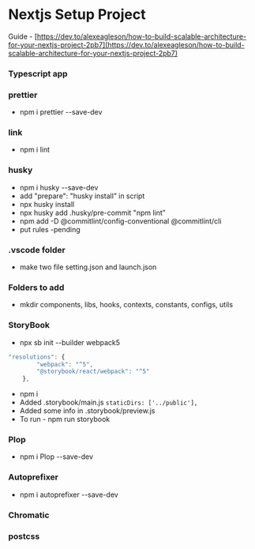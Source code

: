 # Nextjs Setup Project

Guide - [https://dev.to/alexeagleson/how-to-build-scalable-architecture-for-your-nextjs-project-2pb7](https://dev.to/alexeagleson/how-to-build-scalable-architecture-for-your-nextjs-project-2pb7)

### Typescript app

### prettier

-   npm i prettier --save-dev

### link

-   npm i lint

### husky

-   npm i husky --save-dev
-   add "prepare": "husky install” in script
-   npx husky install
-   npx husky add .husky/pre-commit "npm lint”
-   npm add -D @commitlint/config-conventional @commitlint/cli
-   put rules -pending

### .vscode folder

-   make two file setting.json and launch.json

### Folders to add

-   mkdir components, libs, hooks, contexts, constants, configs, utils

### StoryBook

-   npx sb init --builder webpack5

```jsx
"resolutions": {
		"webpack": "^5",
		"@storybook/react/webpack": "^5"
	},
```

-   npm i
-   Added .storybook/main.js `staticDirs: ['../public'],`
-   Added some info in .storybook/preview.js
-   To run - npm run storybook

### Plop

-   npm i Plop --save-dev

### Autoprefixer

-   npm i autoprefixer --save-dev

### Chromatic

### postcss
